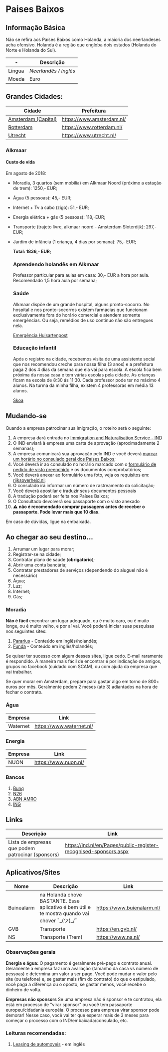 # Paises Baixos

## Informação Básica

Não se refira aos Países Baixos como Holanda, a maioria dos neerlandeses acha ofensivo. Holanda é a região que engloba dois estados \(Holanda do Norte e Holanda do Sul\).

| - | Descrição |
| --- | --- |
| Língua | _Neerlandês / Inglês_ |
| Moeda | Euro |

## Grandes Cidades:

| Cidade | Prefeitura |
| ---- | ---- |
| [Amsterdam \(Capital\)](https://www.holland.com/br/turismo/destinos/amsterdam.htm) | https://www.amsterdam.nl/ |
| [Rotterdam](https://www.holland.com/br/turismo/destinos/rotterdam.htm) | https://www.rotterdam.nl/ |
| [Utrecht](https://www.holland.com/br/turismo/destinos/utrecht.htm) | https://www.utrecht.nl/ |

### Alkmaar

#### Custo de vida

Em agosto de 2018:

* Moradia, 3 quartos (sem mobília) em Alkmaar Noord (próximo a estação de trem): 1250,- EUR;

* Água (5 pessoas): 45,- EUR;

* Internet + Tv a cabo (zigo): 51,- EUR;

* Energia elétrica + gás (5 pessoas): 118,-EUR;

* Transporte (trajeto livre, alkmaar noord - Amsterdam Sloterdijk): 297,-EUR;

* Jardim de infância (1 criança, 4 dias por semana): 75,- EUR;

  **Total: 1836,- EUR;**

  ### Aprendendo holandês em Alkmaar

  Professor particular para aulas em casa: 30,- EUR a hora por aula. Recomendado 1,5 hora aula por semana;

  ### Saúde

  Alkmaar dispõe de um grande hospital, alguns pronto-socorro. No hospital e nos pronto-socorros existem farmácias que funcionam exclusivamente fora do horário comercial e atendem somente emergências. Ou seja, remédios de uso contínuo não são entregues nela.

  [Emergência Huisartenpost](https://www.honk.nu/huisartsenpost)

  ### Educação infantil

  Após o registro na cidade, recebemos visita de uma assistente social que nos recomendou creche para nossa filha (3 anos) e a prefeitura paga 2 dos 4 dias da semana que ela vai para escola. A escola fica bem próxima da nossa casa e tem várias escolas pela cidade. As crianças ficam na escola de 8:30 ás 11:30. Cada professor pode ter no máximo 4 alunos. Na turma da minha filha, existem 4 professoras em média 13 alunos.

  [Skoa](https://github.com/brazil-tech-expats/wiki.git)


## Mudando-se

Quando a empresa patrocinar sua imigração, o roteiro será o seguinte:

1. A empresa dará entrada no [Immigration and Naturalisation Service - IND](http://ind.nl/)
1. O IND enviará à empresa uma carta de aprovação \(aproximadamente 2 semanas\);
1. A empresa comunicará sua aprovação pelo IND e você deverá [marcar um horário no consulado geral dos Países Baixos](https://www.vfsvisaonline.com/Netherlands-Global-Online-Appointment_Zone2/AppScheduling/AppWelcome.aspx?P=2REwEJLElDYvkltCTZHyd/U/uQ3FTvx7tM2Y3dTm+iw=);
1. Você deverá ir ao consulado no horário marcado com o [formulário de pedido de visto preenchido](https://www.government.nl/documents/forms/2015/07/30/mvv-issue-form) e os documentos comprobatórios;
  1. Você deverá anexar ao formulário uma foto, veja os requisitos em: [rijksoverheid.nl](https://www.rijksoverheid.nl/documenten/brochures/2014/02/18/fotomatrix-2007);
  1. O consulado irá informar um número de rastreamento da solicitação;
1. Você deverá apostilar e traduzir seus documentos pessoais
  1. A tradução poderá ser feita nos Países Baixos;
1. O Consultado devolverá seu passaporte com o visto anexado
  1. ⚠️ **não é recomendado comprar passagens antes de receber o passaporte. Pode levar mais que 10 dias.**

Em caso de dúvidas, ligue na embaixada.

## Ao chegar ao seu destino...

1. Arrumar um lugar para morar;
1. Registrar-se na cidade;
1. Contratar plano de saúde (**obrigatório**);
1. Abrir uma conta bancária;
1. Contratar prestadores de serviços (dependendo do aluguel não é necessário)
  1. Água;
  1. Luz;
  1. Internet;
  1. Gás;

### Moradia

**Não é fácil** encontrar um lugar adequado, ou é muito caro, ou é muito longe, ou é muito velho, e por aí vai.
Você poderá iniciar suas pesquisas nos seguintes sites:

1. [Pararius](http://www.pararius.com) - Conteúdo em inglês/holandês;
1. [Funda](http://www.funda.nl) - Conteúdo em inglês/holandês;

Se quiser ter sucesso com algum desses sites, ligue cedo. E-mail raramente é respondido.
A maneira mais fácil de encontrar é por indicação de amigos, grupos no facebook (cuidado com SCAM),
ou com ajuda da empresa que vai trabalhar.

Se quer morar em Amsterdam, prepare para gastar algo em torno de 800+ euros por mês. Geralmente pedem
2 meses (até 3) adiantados na hora de fechar o contrato.

### Água

| Empresa | Link |
| --- | --- |
| Waternet | https://www.waternet.nl/ |

### Energia

| Empresa | Link |
| --- | --- |
| NUON | https://www.nuon.nl/ |

### Bancos

1. [Bunq](https://bunq.com)
1. [N26](https://n26.com)
1. [ABN AMRO](https://www.abnamro.com/en/index.html)
1. [ING](https://www.ing.nl/)

## Links

| Descrição | Link |
| ---- | ---- |
| Lista de empresas que podem patrocinar (sponsors) | https://ind.nl/en/Pages/public-register-recognised-sponsors.aspx |

## Aplicativos/Sites

| Nome | Descrição | Link |
| --- | --- | --- |
| Buinealarm | na Holanda chove BASTANTE. Esse aplicativo é bem útil e te mostra quando vai chover ¯\_(ツ)_/¯ | https://www.buienalarm.nl/ |
| GVB | Transporte | https://en.gvb.nl/ |
| NS | Transporte (Trem) | https://www.ns.nl/ |

### Observações gerais

**Energia e água:**
O pagamento é geralmente pré-pago e contrato anual. Geralmente a empresa faz uma avaliação (tamanho da casa vs número de pessoas) e
determina um valor a ser pago. Você pode mudar o valor pelo site (ou telefone) e, se gastar mais (fim do contrato) do que o estipulado,
você paga a diferença ou o oposto, se gastar menos, você recebe o dinheiro de volta.

**Empresas não sponsors**
Se uma empresa não é sponsor e te contratou, ela está em processo de "virar sponsor" ou você tem passaporte europeu/cidadania européia.
O processo para empresa virar sponsor pode demorar! Nesse caso, você vai ter que esperar mais de 3 meses para começar o processo com o IND/embaixada/consulado, etc.

### Leituras recomendadas:

1. [Leasing de automoveis](https://justlease.nl/) - em inglês

